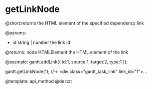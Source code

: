getLinkNode
=============
@short:returns the HTML element of the specified dependency link
	

@params:
- id	string | number	the link id

@returns:
node	HTMLElement		the HTML element of the link


@example:
gantt.addLink({
    id:1,
    source:1,
    target:2,
    type:1
});

gantt.getLinkNode(1); //-> <div class=​"gantt_task_link" link_id=​"1">​…​</div>​

@template:	api_method
@descr:

